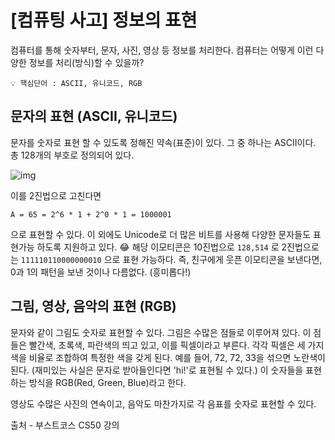 # [컴퓨팅 사고] 정보의 표현

컴퓨터를 통해 숫자부터, 문자, 사진, 영상 등 정보를 처리한다. 컴퓨터는 어떻게 이런 다양한 정보를 처리(방식)할 수 있을까?

```
💡 핵심단어 : ASCII, 유니코드, RGB
```
 
## 문자의 표현 (ASCII, 유니코드)

문자를 숫자로 표현 할 수 있도록 정해진 약속(표준)이 있다. 그 중 하나는 ASCII이다. 총 128개의 부호로 정의되어 있다.

![img](https://img1.daumcdn.net/thumb/R1280x0/?scode=mtistory2&fname=https%3A%2F%2Fblog.kakaocdn.net%2Fdn%2FbCogBY%2FbtrdwT1J0a6%2FLKpnLGhoSTK6khUD4NI4hk%2Fimg.png)

이를 2진법으로 고친다면 
```
A = 65 = 2^6 * 1 + 2^0 * 1 = 1000001 
```
으로 표현할 수 있다. 이 외에도 Unicode로 더 많은 비트를 사용해 다양한 문자들도 표현가능 하도록 지원하고 있다. 😂  해당 이모티콘은 10진법으로 `128,514` 로 2진법으로는 `111110110000000010` 으로 표현 가능하다. 즉, 친구에게 웃픈 이모티콘을 보낸다면, 0과 1의 패턴을 보낸 것이나 다름없다. (흥미롭다!)

## 그림, 영상, 음악의 표현 (RGB)

문자와 같이 그림도 숫자로 표현할 수 있다. 그림은 수많은 점들로 이루어져 있다. 이 점들은 빨간색, 초록색, 파란색의 띄고 있고, 이를 픽셀이라고 부른다. 각각 픽셀은 세 가지 색을 비율로 조합하여 특정한 색을 갖게 된다. 예를 들어, 72, 72, 33을 섞으면 노란색이 된다. (재미있는 사실은 문자로 받아들인다면 'hi!'로 표현될 수 있다.) 이 숫자들을 표현하는 방식을 RGB(Red, Green, Blue)라고 한다.

영상도 수많은 사진의 연속이고, 음악도 마찬가지로 각 음표를 숫자로 표현할 수 있다.

출처 - 부스트코스 CS50 강의